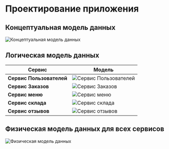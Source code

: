 # Проектирование приложения

## Концептуальная модель данных

![Концептуальная модель данных](diagrams/include/cmd.svg)

## Логическая модель данных

| Сервис              | Модель       | 
|------------------------|------------------|
| **Сервис Пользователей**     | ![Сервис Пользователей](diagrams/include/users.svg) | 
| **Сервис Заказов** | ![Сервис Заказов](diagrams/include/orders.svg)|
| **Сервис меню**        | ![Сервис меню](diagrams/include/menu.svg)|
| **Сервис склада**     | ![Сервис склада](diagrams/include/store.svg) |
| **Сервис отзывов**     | ![Сервис отзывов](diagrams/include/review.svg)|

## Физическая модель данных для всех сервисов

 ![Физическая модель данных](diagrams/include/phmd.svg)
